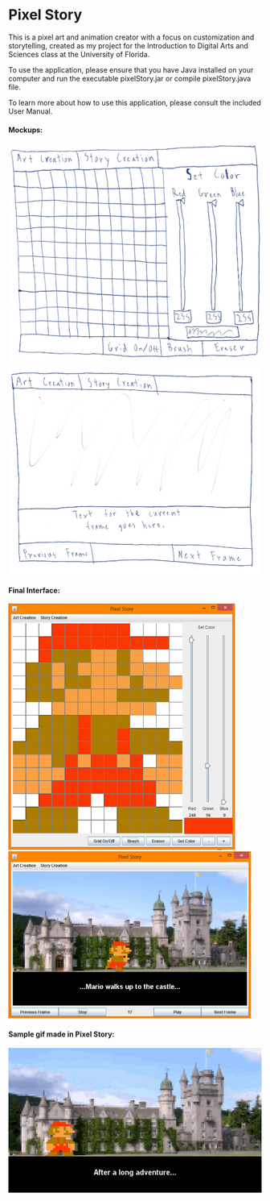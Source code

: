 # Pixel Story
This is a pixel art and animation creator with a focus on customization and storytelling, created as my project for the Introduction to Digital Arts and Sciences class at the University of Florida.

To use the application, please ensure that you have Java installed on your computer and run the executable pixelStory.jar or compile pixelStory.java file.

To learn more about how to use this application, please consult the included User Manual.

#### Mockups:

<img src="https://raw.githubusercontent.com/nicola37/Pixel-Story/master/media/Mockup-Art.jpg" width="573" height="438" />

<img src="https://raw.githubusercontent.com/nicola37/Pixel-Story/master/media/Mockup-Story.jpg" width="573" height="415" />


#### Final Interface:

<img src="https://raw.githubusercontent.com/nicola37/Pixel-Story/master/media/ArtMode.png" width="451" height="489" />

<img src="https://raw.githubusercontent.com/nicola37/Pixel-Story/master/media/StoryMode.png" width="483" height="331" />


#### Sample gif made in Pixel Story:

![alt text](https://raw.githubusercontent.com/nicola37/Pixel-Story/master/media/MarioStory.gif)
